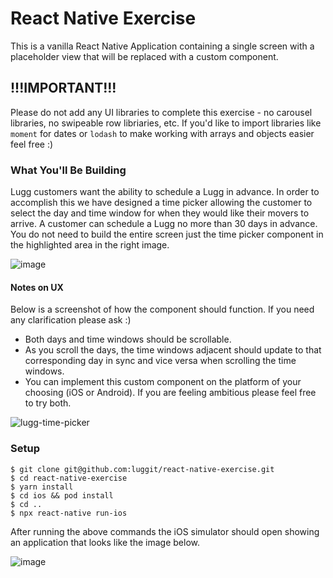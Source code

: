 # React Native Exercise

This is a vanilla React Native Application containing a single screen with a placeholder view that will be replaced with a custom component.

## !!!IMPORTANT!!!
Please do not add any UI libraries to complete this exercise - no carousel libraries, no swipeable row libriaries, etc. If you'd like to import libraries like `moment` for dates or `lodash` to make working with arrays and objects easier feel free :)

### What You'll Be Building

Lugg customers want the ability to schedule a Lugg in advance. In order to accomplish this we have designed a time picker allowing the customer to select the day and time window for when they would like their movers to arrive. A customer can schedule a Lugg no more than 30 days in advance. You do not need to build the entire screen just the time picker component in the highlighted area in the right image.

![image](https://user-images.githubusercontent.com/59875/119059991-9a4a7e80-b98e-11eb-86e7-2fecb8014556.png)

#### Notes on UX

Below is a screenshot of how the component should function. If you need any clarification please ask :)

- Both days and time windows should be scrollable.
- As you scroll the days, the time windows adjacent should update to that corresponding day in sync and vice versa when scrolling the time windows.
- You can implement this custom component on the platform of your choosing (iOS or Android). If you are feeling ambitious please feel free to try both.

![lugg-time-picker](https://user-images.githubusercontent.com/59875/119059528-b994dc00-b98d-11eb-923b-34e61f95a054.gif)

### Setup

```shell
$ git clone git@github.com:luggit/react-native-exercise.git
$ cd react-native-exercise
$ yarn install
$ cd ios && pod install
$ cd ..
$ npx react-native run-ios
```

After running the above commands the iOS simulator should open showing an application that looks like the image below.

![image](https://user-images.githubusercontent.com/59875/119060146-e09fdd80-b98e-11eb-896c-9bc2116d3832.png)
